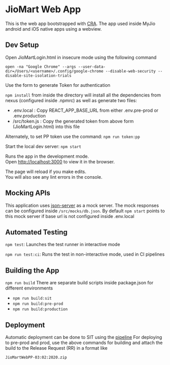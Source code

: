 # JioMart Web App
This is the web app bootstrapped with [CRA](https://github.com/facebook/create-react-app). The app used inside MyJio android and iOS native apps using a webview.

## Dev Setup
Open JioMartLogin.html in insecure mode using the following command

`open -na "Google Chrome" --args --user-data-dir=/Users/<username>/.config/google-chrome --disable-web-security --disable-site-isolation-trials`

Use the form to generate Token for authentication

`npm install` from inside the directory will install all the dependencies from nexus (configured inside .npmrc) as well as generate two files:
* .env.local : Copy REACT_APP_BASE_URL from either .env.pre-prod or .env.production
* /src/token.js : Copy the generated token from above form (JioMartLogin.html) into this file

Alternately, to set PP token use the command: `npm run token:pp`

Start the local dev server:
`npm start`

Runs the app in the development mode.<br>
Open [http://localhost:3000](http://localhost:3000) to view it in the browser.

The page will reload if you make edits.<br>
You will also see any lint errors in the console.

## Mocking APIs
This application uses [json-server](https://www.npmjs.com/package/json-server) as a mock server. The mock responses can be configured inside `/src/mocks/db.json`. By default `npm start` points to this mock server if base url is not configured inside .env.local

## Automated Testing

`npm test`: Launches the test runner in interactive mode

`npm run test:ci`: Runs the test in non-interactive mode, used in CI pipelines

## Building the App

 `npm run build`
There are separate build scripts inside package.json for different environments

* `npm run build:sit`
* `npm run build:pre-prod`
* `npm run build:production`


## Deployment
Automatic deployment can be done to SIT using the [pipeline](https://devops.jio.com/JioFinancialServices/New%20Commerce%20JioMart/_release?view=mine&definitionId=1)
For deploying to pre-prod and prod, use the above commands for building and attach the build to the Release Request (RR) in a format like 

`JioMartWebPP-03:02:2020.zip`   


